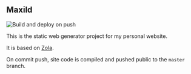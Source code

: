 ## Maxild

![Build and deploy on push](https://github.com/maxild/maxild.github.io/workflows/Build%20and%20deploy%20on%20push/badge.svg?branch=publish)

This is the static web generator project for my personal website.

It is based on [Zola](https://www.getzola.org/).

On commit push, site code is compiled and pushed public to the `master` branch.

